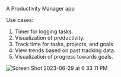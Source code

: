 A Productivity Manager app

Use cases: 
1. Timer for logging tasks.
2. Visualization of productivity.
3. Track time for tasks, projects, and goals
4. View trends based on past tracking data.
5. Visualization of progress towards goals.


![Screen Shot 2023-06-29 at 6 33 11 PM](https://github.com/swapnil1198s/productivity_manager/assets/46658528/209951de-719b-481b-8649-5eb48a9b7fa9)
